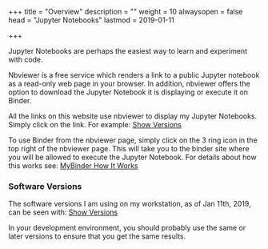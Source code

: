+++
title = "Overview"
description = ""
weight = 10
alwaysopen = false
head = "<label>Jupyter Notebooks</label>"
lastmod = 2019-01-11

+++

Jupyter Notebooks are perhaps the easiest way to learn and experiment with code.

Nbviewer is a free service which renders a link to a public Jupyter notebook as a read-only web page in your browser.  In addition, nbviewer offers the option to download the Jupyter Notebook it is displaying or execute it on Binder.

All the links on this website use nbviewer to display my Jupyter Notebooks.  Simply click on the link.  For example: [Show Versions](https://nbviewer.jupyter.org/github/sdiehl28/tutorial-website/blob/master/static/jupyter_nb/ShowVersions.ipynb)

To use Binder from the nbviewer page, simply click on the 3 ring icon in the top right of the nbviewer page.  This will take you to the binder site where you will be allowed to execute the Jupyter Notebook.  For details about how this works see: [MyBinder How It Works](https://mybinder.org/#how-it-works)

### Software Versions

The software versions I am using on my workstation, as of Jan 11th, 2019, can be seen with: [Show Versions](
http://nbviewer.jupyter.org/github/sdiehl28/tutorial-jupyter-notebooks/blob/master/snippets/ShowVersions.ipynb)

In your development environment, you should probably use the same or later versions to ensure that you get the same results.


